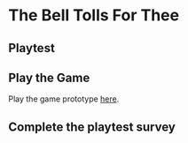 # The Bell Tolls For Thee
## Playtest

 
## Play the Game

Play the game prototype [here](https://lauren-witcher.github.io/IASC-1P04/prototype/TheBellTollsForThee_Oct_28th_2021_Prototype_Final_Build.html).

## Complete the playtest survey
